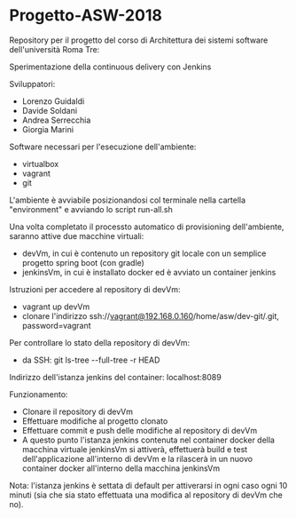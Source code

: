 # Progetto-ASW-2018
Repository per il progetto del corso di Architettura dei sistemi software dell'università Roma Tre:

Sperimentazione della continuous delivery con Jenkins

Sviluppatori:
- Lorenzo Guidaldi
- Davide Soldani
- Andrea Serrecchia
- Giorgia Marini

Software necessari per l'esecuzione dell'ambiente:
- virtualbox
- vagrant
- git

L'ambiente è avviabile posizionandosi col terminale nella cartella "environment" e avviando lo script run-all.sh

Una volta completato il processto automatico di provisioning dell'ambiente, saranno attive due macchine virtuali:
- devVm, in cui è contenuto un repository git locale con un semplice progetto spring boot (con gradle)
- jenkinsVm, in cui è installato docker ed è avviato un container jenkins

Istruzioni per accedere al repository di devVm:
- vagrant up devVm
- clonare l'indirizzo ssh://vagrant@192.168.0.160/home/asw/dev-git/.git, password=vagrant

Per controllare lo stato della repository di devVm:
- da SSH: git ls-tree --full-tree -r HEAD

Indirizzo dell'istanza jenkins del container:
localhost:8089

Funzionamento:
- Clonare il repository di devVm
- Effettuare modifiche al progetto clonato
- Effettuare commit e push delle modifiche al repository di devVm
- A questo punto l'istanza jenkins contenuta nel container docker della macchina virtuale jenkinsVm si attiverà, effettuerà build e test dell'applicazione all'interno di devVm e la rilascerà in un nuovo container docker all'interno della macchina jenkinsVm

Nota: l'istanza jenkins è settata di default per attiverarsi in ogni caso ogni 10 minuti (sia che sia stato effettuata una modifica al repository di devVm che no).

